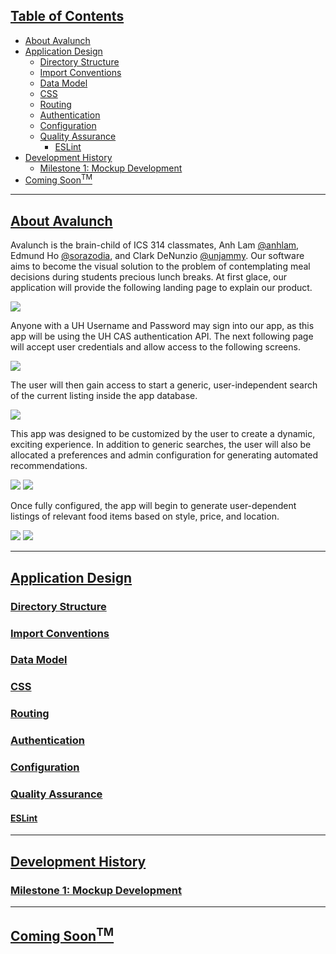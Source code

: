 ## [Table of Contents](#table-of-contents)<a name="table-of-contents"></a>
- [About Avalunch](#about-avalunch)
- [Application Design](#application-design)
  - [Directory Structure](#directory-structure)
  - [Import Conventions](#import-conventions)
  - [Data Model](#data-model)
  - [CSS](#css)
  - [Routing](#routing)
  - [Authentication](#authentication)
  - [Configuration](#configuration)
  - [Quality Assurance](#quality-assurance)
    - [ESLint](#eslint)
- [Development History](#history)
  - [Milestone 1: Mockup Development](#milestone1)
- [Coming Soon<sup>TM</sup>](#soon)

<hr>

## [About Avalunch](#about-avalunch)<a name="about-avalunch"></a>


Avalunch is the brain-child of ICS 314 classmates, Anh Lam [@anhlam](https://github.com/anhlam), Edmund Ho [@sorazodia](https://github.com/sorazodia), and Clark DeNunzio [@unjammy](https://github.com/unjammy).
Our software aims to become the visual solution to the problem of contemplating meal decisions during students precious lunch breaks.
At first glace, our application will provide the following landing page to explain our product.

<img class="ui centered medium image" src="/images/landingpage">

Anyone with a UH Username and Password may sign into our app, as this app will be using the UH CAS authentication API.
The next following page will accept user credentials and allow access to the following screens.

<img class="ui centered medium image" src="/images/login">

The user will then gain access to start a generic, user-independent search of the current listing inside the app database.

<img class="ui centered medium image" src="/images/search">

This app was designed to be customized by the user to create a dynamic, exciting experience. In addition to generic searches, the user will also be allocated a preferences and admin configuration for generating automated recommendations.

<img class="ui centered medium image" src="/images/profile">
<img class="ui centered medium image" src="/images/admin">

Once fully configured, the app will begin to generate user-dependent listings of relevant food items based on style, price, and location.

<img class="ui centered medium image" src="/images/user1">
<img class="ui centered medium image" src="/images/user2">

<hr>

## [Application Design](#application-design)<a name="application-design"></a>

### [Directory Structure](#directory-structure)<a name="directory-structure"></a>

### [Import Conventions](#import-conventions)<a name="import-conventions"></a>

### [Data Model](#data-model)<a name="data-model"></a>

### [CSS](#css)<a name="css"></a>

### [Routing](#routing)<a name="routing"></a>

### [Authentication](#authentication)<a name="authentication"></a>

### [Configuration](#configuration)<a name="configuration"></a>

### [Quality Assurance](#quality-assurance)<a name="quality-assurance"></a>

#### [ESLint](#eslint)<a name="eslint"></a>

<hr>

## [Development History](#history)<a name="history"></a>

### [Milestone 1: Mockup Development](#milestone1)<a name="milestone1"></a>

<hr>

## [Coming Soon<sup>TM</sup>](#soon)<a name="soon"></a>
